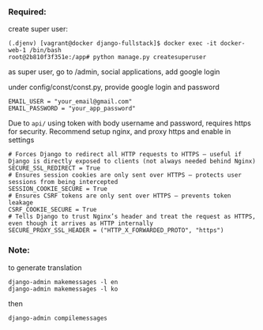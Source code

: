 ### Required:

create super user:
```
(.djenv) [vagrant@docker django-fullstack]$ docker exec -it docker-web-1 /bin/bash
root@2b810f3f351e:/app# python manage.py createsuperuser
```


as super user, go to /admin, social applications, add google login

under config/const/const.py, provide google login and password

```
EMAIL_USER = "your_email@gmail.com"
EMAIL_PASSWORD = "your_app_password"
```

Due to `api/` using token with body username and password, requires https for security.
Recommend setup nginx, and proxy https and enable in settings

```aiignore
# Forces Django to redirect all HTTP requests to HTTPS — useful if Django is directly exposed to clients (not always needed behind Nginx)
SECURE_SSL_REDIRECT = True
# Ensures session cookies are only sent over HTTPS — protects user sessions from being intercepted
SESSION_COOKIE_SECURE = True
# Ensures CSRF tokens are only sent over HTTPS — prevents token leakage
CSRF_COOKIE_SECURE = True
# Tells Django to trust Nginx’s header and treat the request as HTTPS, even though it arrives as HTTP internally
SECURE_PROXY_SSL_HEADER = ("HTTP_X_FORWARDED_PROTO", "https")
```

### Note:

to generate translation

```
django-admin makemessages -l en
django-admin makemessages -l ko
```

then

```
django-admin compilemessages
```
